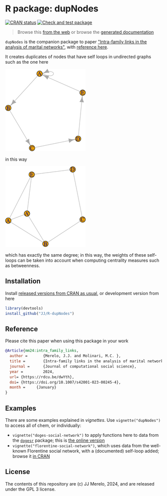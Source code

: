 # R package: dupNodes  <!-- badges: start -->
  [![CRAN status](https://www.r-pkg.org/badges/version/dupNodes)](https://CRAN.R-project.org/package=dupNodes)
[![Check and test package](https://github.com/JJ/R-dupNodes/actions/workflows/R-stuff.yml/badge.svg)](https://github.com/JJ/R-dupNodes/actions/workflows/R-stuff.yml)
  <!-- badges: end -->

> Browse this [from the web](https://jj.github.io/R-dupNodes/) or browse the
> [generated documentation](https://jj.github.io/R-dupNodes/docs)

`dupNodes` is the companion package to paper ["Intra-family links in the analysis
of marital networks"](https://doi.org/10.1007/s42001-023-00245-4), with
[reference here](inst/REFERENCES.bib).

It creates duplicates of nodes that have self loops in undirected graphs such as
the one here

![A with self loop](img/self-loops.png)

in this way

![Duplicated node](img/dup-nodes.png)

which has exactly the same degree; in this way, the weights of these self-loops
can be taken into account when computing centrality measures such as
betweenness.

## Installation

Install [released versions from CRAN as
usual](https://cran.r-project.org/package=dupNodes), or
development version from here

```R
library(devtools)
install_github("JJ/R-dupNodes")
```

## Reference

Please cite this paper when using this package in your work

```bibtex
@Article{mm24:intra_family_links,
  author =       {Merelo, J.J. and Molinari, M.C. },
  title =        {Intra-family links in the analysis of marital networks},
  journal =      {Journal of computational social science},
  year =         2024,
  url= {https://rdcu.be/dwYth},
  doi= {https://doi.org/10.1007/s42001-023-00245-4},
  month =     {January}
}
```

## Examples

There are some examples explained in *vignettes*. Use `vignette("dupNodes")` to
access all of chem, or individually:

* `vignette("doges-social-network")` to apply functions here to data from the
   [`dogesr`](https://cran.r-project.org/package=dogesr) package; this is [the online
  version](https://cran.r-project.org/package=dupNodes/vignettes/doges-social-network.html)
* `vignette("florentine-social-network")`, which uses data from the well-known
  Florentine social network, with a (documented) self-loop added; browse it [in CRAN](https://cran.r-project.org/package=dupNodes/vignettes/florentine-social-network.html)

## License

The contents of this repository are (c) JJ Merelo, 2024, and are released under
the GPL 3 license.

